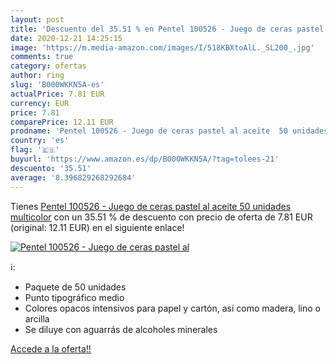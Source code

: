 ```yaml
---
layout: post
title: 'Descuento del 35.51 % en Pentel 100526 - Juego de ceras pastel al'
date: 2020-12-21 14:25:15
image: 'https://m.media-amazon.com/images/I/518KBXtoAlL._SL200_.jpg'
comments: true
category: ofertas
author: ring
slug: 'B000WKKN5A-es'
actualPrice: 7.81 EUR
currency: EUR
price: 7.81
comparePrice: 12.11 EUR
prodname: 'Pentel 100526 - Juego de ceras pastel al aceite  50 unidades   multicolor'
country: 'es'
flag: '🇪🇸'
buyurl: 'https://www.amazon.es/dp/B000WKKN5A/?tag=tolees-21'
descuento: '35.51'
average: '8.396829268292684'
---
```


Tienes [Pentel 100526 - Juego de ceras pastel al aceite  50 unidades   multicolor](https://www.amazon.es/dp/B000WKKN5A/?tag=tolees-21) con un 35.51 % de descuento con precio de oferta de 7.81 EUR (original: 12.11 EUR) en el siguiente enlace!

[![Pentel 100526 - Juego de ceras pastel al](https://m.media-amazon.com/images/I/518KBXtoAlL._SL200_.jpg)](https://www.amazon.es/dp/B000WKKN5A/?tag=tolees-21)

ℹ️:

- Paquete de 50 unidades
- Punto tipográfico medio
- Colores opacos intensivos para papel y cartón, así como madera, lino o arcilla
- Se diluye con aguarrás de alcoholes minerales

[Accede a la oferta!!](https://www.amazon.es/dp/B000WKKN5A/?tag=tolees-21)
